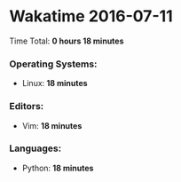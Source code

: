 # Wakatime 2016-07-11

Time Total: **0 hours 18 minutes**

### Operating Systems:
- Linux: **18 minutes** 

### Editors:
- Vim: **18 minutes** 

### Languages:
- Python: **18 minutes** 

